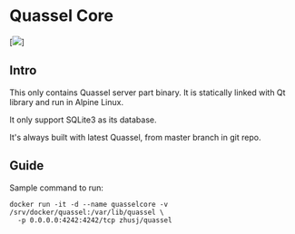 # Quassel Core

[![](https://images.microbadger.com/badges/image/zhusj/quassel.svg)]

## Intro

This only contains Quassel server part binary. It is statically linked with
Qt library and run in Alpine Linux.

It only support SQLite3 as its database.

It's always built with latest Quassel, from master branch in git repo.

## Guide

Sample command to run:

```
docker run -it -d --name quasselcore -v /srv/docker/quassel:/var/lib/quassel \
  -p 0.0.0.0:4242:4242/tcp zhusj/quassel
```
